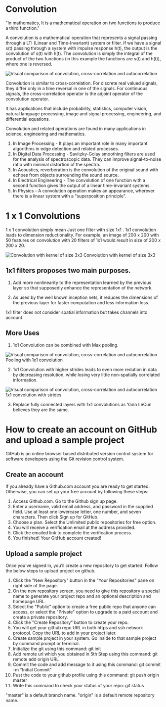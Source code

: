 # Convolution

"In mathematics, It is a mathematical operation on two functions to produce a third function."

A convolution is a mathematical operation that represents a signal passing through a LTI (Linear and Time-Invariant) system or filter. If we have a signal s(t) passing through a system with impulse response h(t), the output is the convolution of s(t) with h(t). The convolution is simply the integral of the product of the two functions (in this example the functions are s(t) and h(t)), where one is reversed.

![Visual comparison of convolution, cross-correlation and autocorrelation](https://upload.wikimedia.org/wikipedia/commons/2/21/Comparison_convolution_correlation.svg)

Convolution is similar to cross-correlation. For discrete real valued signals, they differ only in a time reversal in one of the signals. For continuous signals, the cross-correlation operator is the adjoint operator of the convolution operator.

It has applications that include probability, statistics, computer vision, natural language processing, image and signal processing, engineering, and differential equations.

Convolution and related operations are found in many applications in science, engineering and mathematics.

1. In Image Processing - It plays an important role in many important algorithms in edge detection and related processes.
2. In Digital Data Processing - Savitzky-Golay smoothing filters are used for the analysis of spectroscopic data. They can improve signal-to-noise ratio with minimal distortion of the spectra.
3. In Acoustics, reverberation is the convolution of the original sound with echoes from objects surrounding the sound source.
4. In Electrical Engineering - The convolution of one function with a second function gives the output of a linear time-invariant systems.
5. In Physics - A convolution operation makes an appearance, wherever there is a linear system with a "superposition principle".


# 1 x 1 Convolutions

1 x 1 convolution simply mean Just one filter with size 1x1 . 1x1 convolution leads to dimension reductionality.
For example, an image of 200 x 200 with 50 features on convolution with 20 filters of 1x1 would result in size of 200 x 200 x 20.

![Convolution with kernel of size 3x3](https://raw.githubusercontent.com/iamaaditya/iamaaditya.github.io/master/images/conv_arithmetic/full_padding_no_strides_transposed.gif)
Convolution with kernel of size 3x3

## 1x1 filters proposes two main purposes.

1. Add more nonlinearity to the representation learned by the previous layer so that supposedly enhance the representation of the network.

2. As used by the well known inception nets, it reduces the dimensions of the previous layer for faster computation and less information loss.

1x1 filter does not consider spatial information but takes channels into account.

## More Uses

1. 1x1 Convolution can be combined with Max pooling.

![Visual comparison of convolution, cross-correlation and autocorrelation](https://raw.githubusercontent.com/iamaaditya/iamaaditya.github.io/master/images/conv_arithmetic/numerical_max_pooling.gif)
Pooling with 1x1 convolution

2. 1x1 Convolution with higher strides leads to even more redution in data by decreasing resolution, while losing very little non-spatially correlated information.

![Visual comparison of convolution, cross-correlation and autocorrelation](https://raw.githubusercontent.com/iamaaditya/iamaaditya.github.io/master/images/conv_arithmetic/no_padding_strides.gif)
1x1 convolution with strides

3. Replace fully connected layers with 1x1 convolutions as Yann LeCun believes they are the same.


# How to create an account on GitHub and upload a sample project

GitHub is an online browser based distributed version control system for software developers using the Git revision control system.

## Create an account

If you already have a Github.com account you are ready to get started. Otherwise, you can set up your free account by following these steps:

1. Access Github.com. Go to the Github sign up page.
2. Enter a username, valid email address, and password in the supplied field. Use at least one lowercase letter, one number, and seven characters. Then click Sign up for GitHub.
3. Choose a plan. Select the Unlimited public repositories for free option.
4. You will receive a verification email at the address provided.
5. Click the emailed link to complete the verification process.
6. You finished! Your GitHub account created!

## Upload a sample project

Once you’ve signed in, you’ll create a new repository to get started. Follow the below steps to upload project on github.

1. Click the "New Repository" button in the "Your Repositories" pane on right side of the page.
2. On the new repository screen, you need to give this repository a special name to generate your project repo and an optional description and homepage URL.
3. Select the "Public" option to create a free public repo that anyone can access, or select the "Private" option to upgrade to a paid account and create a private repository.
4. Click the "Create Repository" button to create your repo.
5. You will get your github repo URL in both https and ssh network protocol. Copy the URL to add in your project later.
6. Create sample project in your system. Go inside to that sample project by command prompt or terminal.
7. Initialize the git using this command: git init
8. Add remote url which you obtained in 5th Step using this command: git remote add origin URL
9. Commit the code and add message to it using this command: git commit -m "Initial Commit"
10. Pust the code to your github profile using this command: git push origin master
11. Write this command to check your status of your repo: git status

"master" is a default branch name.
"origin" is a default remote repository name.
